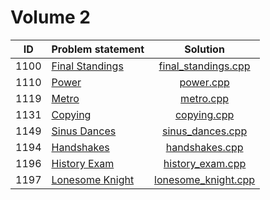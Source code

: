 # Volume 2

|  ID  |                       Problem statement                              |                   Solution                   |
|:----:|:---------------------------------------------------------------------|:--------------------------------------------:|
| 1100 | [Final Standings](http://acm.timus.ru/problem.aspx?space=1&num=1100) | [final_standings.cpp](./final_standings.cpp) |
| 1110 | [Power](http://acm.timus.ru/problem.aspx?space=1&num=1110)           | [power.cpp](./power.cpp)                     |
| 1119 | [Metro](http://acm.timus.ru/problem.aspx?space=1&num=1119)           | [metro.cpp](./metro.cpp)                     |
| 1131 | [Copying](http://acm.timus.ru/problem.aspx?space=1&num=1131)         | [copying.cpp](./copying.cpp)                 |
| 1149 | [Sinus Dances](http://acm.timus.ru/problem.aspx?space=1&num=1149)    | [sinus_dances.cpp](./sinus_dances.cpp)       |
| 1194 | [Handshakes](http://acm.timus.ru/problem.aspx?space=1&num=1194)      | [handshakes.cpp](./handshakes.cpp)           |
| 1196 | [History Exam](http://acm.timus.ru/problem.aspx?space=1&num=1196)    | [history_exam.cpp](./history_exam.cpp)       |
| 1197 | [Lonesome Knight](http://acm.timus.ru/problem.aspx?space=1&num=1197) | [lonesome_knight.cpp](./lonesome_knight.cpp) |
